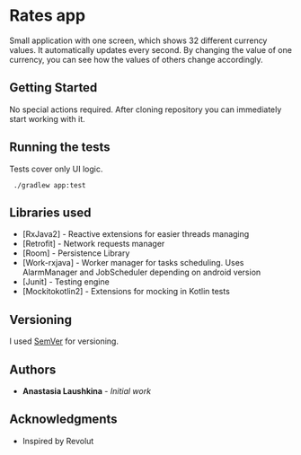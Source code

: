 # Rates app

Small application with one screen, which shows 32 different currency values.
It automatically updates every second.
By changing the value of one currency, you can see how the values of others change accordingly.

## Getting Started

No special actions required. After cloning repository you can immediately start working with it.

## Running the tests

Tests cover only UI logic.

```
 ./gradlew app:test
```

## Libraries used

* [RxJava2] - Reactive extensions for easier threads managing
* [Retrofit] - Network requests manager
* [Room] - Persistence Library
* [Work-rxjava] - Worker manager for tasks scheduling. Uses AlarmManager and JobScheduler depending on android version
* [Junit] - Testing engine
* [Mockitokotlin2] - Extensions for mocking in Kotlin tests

## Versioning

I used [SemVer](http://semver.org/) for versioning.

## Authors

* **Anastasia Laushkina** - *Initial work*


## Acknowledgments

* Inspired by Revolut

